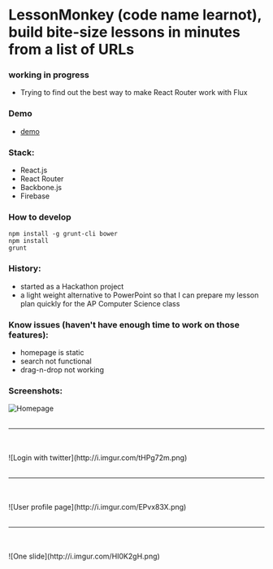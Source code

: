 LessonMonkey (code name learnot), build bite-size lessons in minutes from a list of URLs
=======

### working in progress
- Trying to find out the best way to make React Router work with Flux

### Demo
- [demo](https://learnot.firebaseapp.com/getshao/folder/0)

### Stack:
- React.js
- React Router
- Backbone.js
- Firebase

### How to develop
```
npm install -g grunt-cli bower
npm install
grunt
```

### History:
- started as a Hackathon project
- a light weight alternative to PowerPoint so that I can prepare
 my lesson plan quickly for the AP Computer Science class


### Know issues (haven't have enough time to work on those features):
- homepage is static
- search not functional
- drag-n-drop not working

### Screenshots:
![Homepage](http://i.imgur.com/kWorvjj.png)
<br />
<br />
<hr>
<br />
<br />
![Login with twitter](http://i.imgur.com/tHPg72m.png)
<br />
<br />
<hr>
<br />
<br />
![User profile page](http://i.imgur.com/EPvx83X.png)
<br />
<br />
<hr>
<br />
<br />
![One slide](http://i.imgur.com/HI0K2gH.png)

